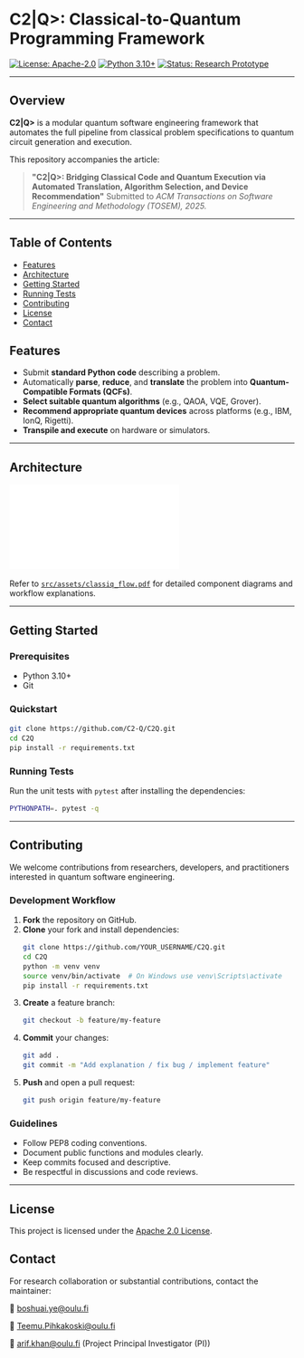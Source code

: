 # C2|Q>: Classical-to-Quantum Programming Framework

[![License: Apache-2.0](https://img.shields.io/badge/License-Apache_2.0-blue.svg)](LICENSE)
[![Python 3.10+](https://img.shields.io/badge/Python-3.10+-blue.svg)](https://www.python.org/downloads/)
[![Status: Research Prototype](https://img.shields.io/badge/status-research--prototype-orange)]()

---

## Overview

**C2|Q>** is a modular quantum software engineering framework that automates the full pipeline from classical problem specifications to quantum circuit generation and execution.

This repository accompanies the article:

> **"C2|Q>: Bridging Classical Code and Quantum Execution via Automated Translation, Algorithm Selection, and Device Recommendation"**
> Submitted to *ACM Transactions on Software Engineering and Methodology (TOSEM), 2025.*

---

## Table of Contents
- [Features](#features)
- [Architecture](#architecture)
- [Getting Started](#getting-started)
- [Running Tests](#running-tests)
- [Contributing](#contributing)
- [License](#license)
- [Contact](#contact)

## Features
- Submit **standard Python code** describing a problem.
- Automatically **parse**, **reduce**, and **translate** the problem into **Quantum-Compatible Formats (QCFs)**.
- **Select suitable quantum algorithms** (e.g., QAOA, VQE, Grover).
- **Recommend appropriate quantum devices** across platforms (e.g., IBM, IonQ, Rigetti).
- **Transpile and execute** on hardware or simulators.

---

## Architecture

![Framework Overview](./src/assets/classiq_flow.pdf)

Refer to [`src/assets/classiq_flow.pdf`](src/assets/classiq_flow.pdf) for detailed component diagrams and workflow explanations.

---

## Getting Started

### Prerequisites
- Python 3.10+
- Git

### Quickstart
```bash
git clone https://github.com/C2-Q/C2Q.git
cd C2Q
pip install -r requirements.txt
```

### Running Tests
Run the unit tests with `pytest` after installing the dependencies:
```bash
PYTHONPATH=. pytest -q
```

---

## Contributing
We welcome contributions from researchers, developers, and practitioners interested in quantum software engineering.

### Development Workflow
1. **Fork** the repository on GitHub.
2. **Clone** your fork and install dependencies:
   ```bash
   git clone https://github.com/YOUR_USERNAME/C2Q.git
   cd C2Q
   python -m venv venv
   source venv/bin/activate  # On Windows use venv\Scripts\activate
   pip install -r requirements.txt
   ```
3. **Create** a feature branch:
   ```bash
   git checkout -b feature/my-feature
   ```
4. **Commit** your changes:
   ```bash
   git add .
   git commit -m "Add explanation / fix bug / implement feature"
   ```
5. **Push** and open a pull request:
   ```bash
   git push origin feature/my-feature
   ```

### Guidelines
- Follow PEP8 coding conventions.
- Document public functions and modules clearly.
- Keep commits focused and descriptive.
- Be respectful in discussions and code reviews.

---

## License
This project is licensed under the [Apache 2.0 License](LICENSE).

## Contact
For research collaboration or substantial contributions, contact the maintainer:

📧 boshuai.ye@oulu.fi

📧 Teemu.Pihkakoski@oulu.fi

📧 arif.khan@oulu.fi (Project Principal Investigator (PI))
